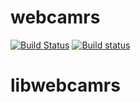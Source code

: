 # webcamrs

[![Build Status](https://travis-ci.org/kjunichi/webcamrs.svg?branch=master)](https://travis-ci.org/kjunichi/webcamrs)
[![Build status](https://ci.appveyor.com/api/projects/status/lxiabqwekybn0p33?svg=true)](https://ci.appveyor.com/project/kjunichi/webcamrs)

# libwebcamrs
